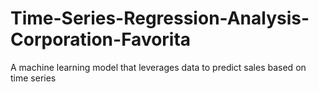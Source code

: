 # Time-Series-Regression-Analysis-Corporation-Favorita
A machine learning model that leverages data to predict sales based on time series
